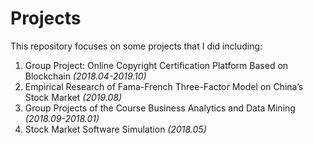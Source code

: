 # Projects
This repository focuses on some projects that I did including:

1. Group Project: Online Copyright Certification Platform Based on Blockchain *(2018.04-2019.10)*
2. Empirical Research of Fama-French Three-Factor Model on China’s Stock Market *(2019.08)*
3. Group Projects of the Course Business Analytics and Data Mining *(2018.09-2018.01)*
4. Stock Market Software Simulation *(2018.05)*
